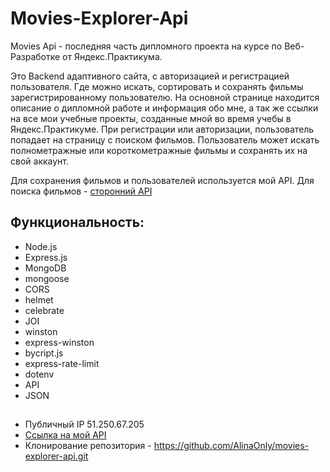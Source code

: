 # Movies-Explorer-Api

Movies Api -  последняя часть дипломного проекта на курсе по Веб-Разработке от Яндекс.Практикума.

Это Backend адаптивного сайта, с авторизацией и регистрацией пользователя. Где можно искать, сортировать и сохранять фильмы зарегистрированному пользователю.
На основной странице находится описание о дипломной работе и информация обо мне, а так же ссылки на все мои учебные проекты, созданные мной во время учебы в Яндекс.Практикуме. При регистрации или авторизации, пользователь попадает на страницу с поиском фильмов. Пользователь может искать полнометражные или короткометражные фильмы и сохранять их на свой аккаунт. 

Для сохранения фильмов и пользователей используется мой API. 
Для поиска фильмов - [сторонний API](https://api.nomoreparties.co/beatfilm-movies)

## Функциональность: 
* Node.js
* Express.js
* MongoDB
* mongoose
* CORS
* helmet 
* celebrate
* JOI
* winston 
* express-winston 
* bycript.js 
* express-rate-limit
* dotenv
* API
* JSON

## 
* Публичный IP 51.250.67.205
* [Ссылка на мой API](https://api.trenikovamovies.nomoredomains.icu)
* Клонирование репозитория - https://github.com/AlinaOnly/movies-explorer-api.git
